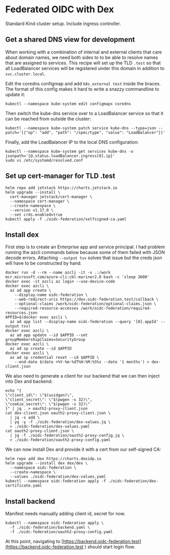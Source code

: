 # Federated OIDC with Dex

Standard Kind cluster setup. Include ingress controller.

## Get a shared DNS view for development

When working with a combination of internal and external clients that care about domain names, we need both sides to to be able to resolve names that are assigned to services. This recipe will set up the TLD `.test` so that all LoadBalancer services will be registered under this domain in addition to `svc.cluster.local`.

Edit the coredns configmap and add `k8s_external test` inside the braces. The format of this config makes it hard to write a snazzy commandline to update it:

```shell
kubectl --namespace kube-system edit configmaps coredns
```

Then switch the kube-dns service over to a LoadBalancer service so that it can be reached from outside the cluster:

```shell
kubectl --namespace kube-system patch service kube-dns --type=json --patch='[{"op": "add", "path": "/spec/type", "value": "LoadBalancer"}]'
```

Finally, add the LoadBalancer IP to the local DNS configuration:

```shell
kubectl --namespace kube-system get services kube-dns -o jsonpath='{@.status.loadBalancer.ingress[0].ip}'
sudo vi /etc/systemd/resolved.conf
```

## Set up cert-manager for TLD .test

```shell
helm repo add jetstack https://charts.jetstack.io
helm upgrade --install \
  cert-manager jetstack/cert-manager \
  --namespace cert-manager \
  --create-namespace \
  --version v1.17.0 \
  --set crds.enabled=true
kubectl apply -f ./oidc-federation/selfsigned-ca.yaml
```

## Install dex

First step is to create an Enterprise app and service principal. I had problem running the azcli commands below because some of them failed with JSON decode errors. Attaching `--output tsv` solves that issue but the creds json will have to be constructed by hand.

```shell
docker run -d --rm --name azcli -it -v .:/work mcr.microsoft.com/azure-cli:cbl-mariner2.0 bash -c 'sleep 3600'
docker exec -it azcli az login --use-device-code
docker exec azcli \
  az ad app create \
    --display-name oidc-federation \
    --web-redirect-uris https://dex.oidc-federation.test/callback \
    --optional-claims /work/oidc-federation/optional-claims.json \
    --required-resource-accesses /work/oidc-federation/required-resources.json
APPID=$(docker exec azcli \
  az ad app list --display-name oidc-federation --query '[0].appId' --output tsv)
docker exec azcli \
  az ad app update --id $APPID --set groupMembershipClaims=SecurityGroup
docker exec azcli \
  az ad sp create --id $APPID
docker exec azcli \
  az ad sp credential reset --id $APPID \
    --end-date $(date +%Y-%m-%dT%H:%M:%S%z --date '1 months') > dex-client.json
```

We also need to generate a client for our backend that we can then inject into Dex and backend:

```shell
echo "{
\"client_id\": \"$(uuidgen)\",
\"client_secret\": \"$(pwgen -s 32)\",
\"cookie_secret\": \"$(pwgen -s 32)\"
}" | jq . > oauth2-proxy-client.json
cat dex-client.json oauth2-proxy-client.json \
  | jq -s add \
  | yq -y -f ./oidc-federation/dex-values.jq \
  > ./oidc-federation/dex-values.yaml
cat oauth2-proxy-client.json \
  | jq -f ./oidc-federation/oauth2-proxy-config.jq \
  > ./oidc-federation/oauth2-proxy-config.yaml
```

We can now install Dex and provide it with a cert from our self-signed CA:

```shell
helm repo add dex https://charts.dexidp.io
helm upgrade --install dex dex/dex \
  --namespace oidc-federation \
  --create-namespace \
  --values ./oidc-federation/dex-values.yaml
kubectl --namespace oidc-federation apply -f ./oidc-federation/dex-certificate.yaml
```

## Install backend

Manifest needs manually adding client id, secret for now.

```shell
kubectl --namespace oidc-federation apply \
  -f ./oidc-federation/backend.yaml \
  -f ./oidc-federation/oauth2-proxy-config.yaml
```

At this point, navigating to [https://backend.oidc-federation.test](https://backend.oidc-federation.test ) should start login flow.

